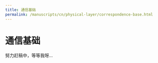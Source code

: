 ```yaml
---
title: 通信基础
permalink: /manuscripts/cn/physical-layer/correspondence-base.html
---
```


# 通信基础

努力赶稿中，等等我呀...

